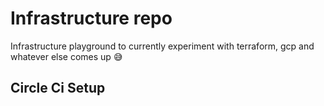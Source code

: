 # Infrastructure repo

Infrastructure playground to currently experiment with terraform, gcp and whatever else comes up :sweat_smile:

## Circle Ci Setup
